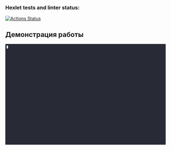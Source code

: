### Hexlet tests and linter status:

[![Actions Status](https://github.com/jobsboris27/go-project-242/actions/workflows/hexlet-check.yml/badge.svg)](https://github.com/jobsboris27/go-project-242/actions)

## Демонстрация работы

![Local GIF](./demo.gif)

